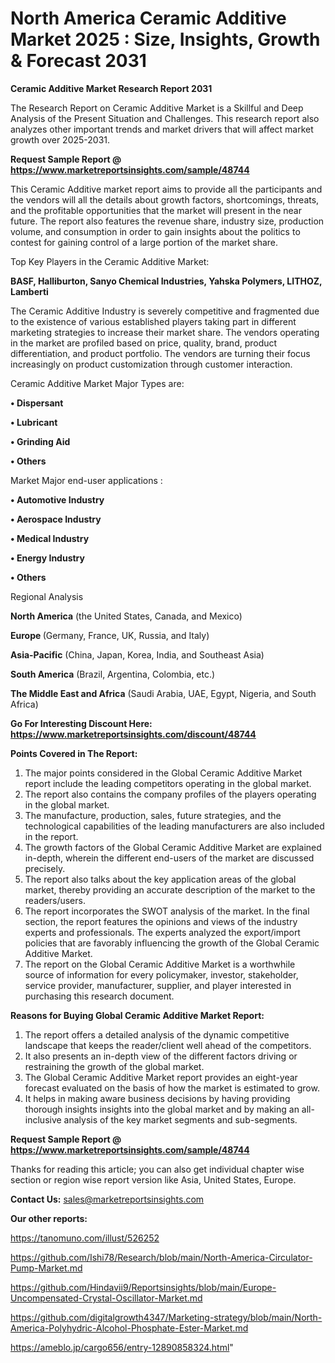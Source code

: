 # North America Ceramic Additive Market 2025 : Size, Insights, Growth & Forecast 2031

<strong>Ceramic Additive Market Research Report 2031</strong>

The Research Report on Ceramic Additive Market is a Skillful and Deep Analysis of the Present Situation and Challenges. This research report also analyzes other important trends and market drivers that will affect market growth over 2025-2031.

<strong>Request Sample Report @ <a href=https://www.marketreportsinsights.com/sample/48744>https://www.marketreportsinsights.com/sample/48744</a></strong>

This Ceramic Additive market report aims to provide all the participants and the vendors will all the details about growth factors, shortcomings, threats, and the profitable opportunities that the market will present in the near future. The report also features the revenue share, industry size, production volume, and consumption in order to gain insights about the politics to contest for gaining control of a large portion of the market share.

Top Key Players in the Ceramic Additive Market:

<strong>BASF, Halliburton, Sanyo Chemical Industries, Yahska Polymers, LITHOZ, Lamberti</strong>

The Ceramic Additive Industry is severely competitive and fragmented due to the existence of various established players taking part in different marketing strategies to increase their market share. The vendors operating in the market are profiled based on price, quality, brand, product differentiation, and product portfolio. The vendors are turning their focus increasingly on product customization through customer interaction.

Ceramic Additive Market Major Types are:

<strong>•  Dispersant

•  Lubricant

•  Grinding Aid

•  Others</strong>

Market Major end-user applications :

<strong>•  Automotive Industry

•  Aerospace Industry

•  Medical Industry

•  Energy Industry

•  Others</strong>

Regional Analysis

</u><strong><b>North America</b></strong> (the United States, Canada, and Mexico)

<strong><b>Europe </b></strong>(Germany, France, UK, Russia, and Italy)

<strong><b>Asia-Pacific</b></strong> (China, Japan, Korea, India, and Southeast Asia)

<strong><b>South America</b></strong> (Brazil, Argentina, Colombia, etc.)

<strong><b>The Middle East and Africa</b></strong> (Saudi Arabia, UAE, Egypt, Nigeria, and South Africa)

<strong>Go For Interesting Discount Here: <a href=https://www.marketreportsinsights.com/discount/48744>https://www.marketreportsinsights.com/discount/48744</a></strong>

<strong>Points Covered in The Report:</strong>
<ol>
  <li>The major points considered in the Global Ceramic Additive Market report include the leading competitors operating in the global market.</li>
  <li>The report also contains the company profiles of the players operating in the global market.</li>
  <li>The manufacture, production, sales, future strategies, and the technological capabilities of the leading manufacturers are also included in the report.</li>
  <li>The growth factors of the Global Ceramic Additive Market are explained in-depth, wherein the different end-users of the market are discussed precisely.</li>
  <li>The report also talks about the key application areas of the global market, thereby providing an accurate description of the market to the readers/users.</li>
  <li>The report incorporates the SWOT analysis of the market. In the final section, the report features the opinions and views of the industry experts and professionals. The experts analyzed the export/import policies that are favorably influencing the growth of the Global Ceramic Additive Market.</li>
  <li>The report on the Global Ceramic Additive Market is a worthwhile source of information for every policymaker, investor, stakeholder, service provider, manufacturer, supplier, and player interested in purchasing this research document.</li>
</ol>
<strong>Reasons for Buying Global Ceramic Additive Market Report:</strong>

<ol>
  <li>The report offers a detailed analysis of the dynamic competitive landscape that keeps the reader/client well ahead of the competitors.</li>
  <li>It also presents an in-depth view of the different factors driving or restraining the growth of the global market.</li>
  <li>The Global Ceramic Additive Market report provides an eight-year forecast evaluated on the basis of how the market is estimated to grow.</li>
  <li>It helps in making aware business decisions by having providing thorough insights insights into the global market and by making an all-inclusive analysis of the key market segments and sub-segments.</li>
</ol>
<strong>Request Sample Report @ <a href=https://www.marketreportsinsights.com/sample/48744>https://www.marketreportsinsights.com/sample/48744</a></strong>


Thanks for reading this article; you can also get individual chapter wise section or region wise report version like Asia, United States, Europe.

<strong>Contact Us:</strong>
sales@marketreportsinsights.com

<strong>Our other reports:</strong>

<a href=https://tanomuno.com/illust/526252>https://tanomuno.com/illust/526252</a>

<a href=https://github.com/Ishi78/Research/blob/main/North-America-Circulator-Pump-Market.md>https://github.com/Ishi78/Research/blob/main/North-America-Circulator-Pump-Market.md</a>

<a href=https://github.com/Hindavii9/Reportsinsights/blob/main/Europe-Uncompensated-Crystal-Oscillator-Market.md>https://github.com/Hindavii9/Reportsinsights/blob/main/Europe-Uncompensated-Crystal-Oscillator-Market.md</a>

<a href=https://github.com/digitalgrowth4347/Marketing-strategy/blob/main/North-America-Polyhydric-Alcohol-Phosphate-Ester-Market.md>https://github.com/digitalgrowth4347/Marketing-strategy/blob/main/North-America-Polyhydric-Alcohol-Phosphate-Ester-Market.md</a>

<a href=https://ameblo.jp/cargo656/entry-12890858324.html>https://ameblo.jp/cargo656/entry-12890858324.html</a>"
